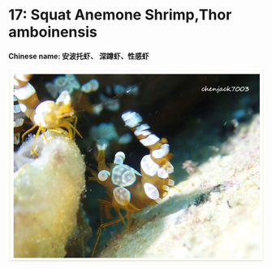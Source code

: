 # 17: Squat Anemone Shrimp,Thor amboinensis

#### Chinese name: 安波托虾、 深蹲虾、性感虾

![](../../.gitbook/assets/sexy-anemone-shrimp.jpg)

